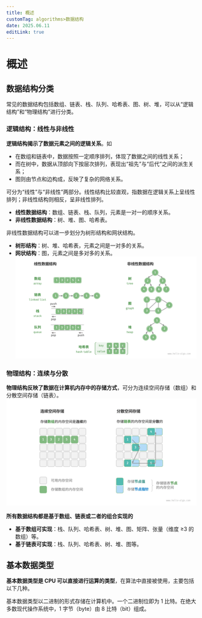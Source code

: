 ```yaml
---
title: 概述
customTag: algorithms>数据结构
date: 2025.06.11
editLink: true
---
```


# 概述

## 数据结构分类

常见的数据结构包括数组、链表、栈、队列、哈希表、图、树、堆，可以从“逻辑结构”和“物理结构”进行分类。

### 逻辑结构：线性与非线性

**逻辑结构揭示了数据元素之间的逻辑关系**。如
- 在数组和链表中，数据按照一定顺序排列，体现了数据之间的线性关系；
- 而在树中，数据从顶部向下按层次排列，表现出“祖先”与“后代”之间的派生关系；
- 图则由节点和边构成，反映了复杂的网络关系。

可分为“线性”与“非线性”两部分。线性结构比较直观，指数据在逻辑关系上呈线性排列；非线性结构则相反，呈非线性排列。
- **线性数据结构**：数组、链表、栈、队列，元素是一对一的顺序关系。
- **非线性数据结构**：树、堆、图、哈希表。

非线性数据结构可以进一步划分为树形结构和网状结构。
- **树形结构**：树、堆、哈希表，元素之间是一对多的关系。
- **网状结构**：图，元素之间是多对多的关系。
![image.png](https://raw.githubusercontent.com/hua-bang/assert-store/master/20250611082443.png)


### 物理结构：连续与分散

**物理结构反映了数据在计算机内存中的存储方式**，可分为连续空间存储（数组）和分散空间存储（链表）。
![image.png](https://raw.githubusercontent.com/hua-bang/assert-store/master/20250611082517.png)



**所有数据结构都是基于数组、链表或二者的组合实现的**
- **基于数组可实现**：栈、队列、哈希表、树、堆、图、矩阵、张量（维度 ≥3 的数组）等。
- **基于链表可实现**：栈、队列、哈希表、树、堆、图等。


## 基本数据类型

**基本数据类型是 CPU 可以直接进行运算的类型**，在算法中直接被使用，主要包括以下几种。

基本数据类型以二进制的形式存储在计算机中。一个二进制位即为 
 1 比特。在绝大多数现代操作系统中，1 字节（byte）由 
 8 比特（bit）组成。